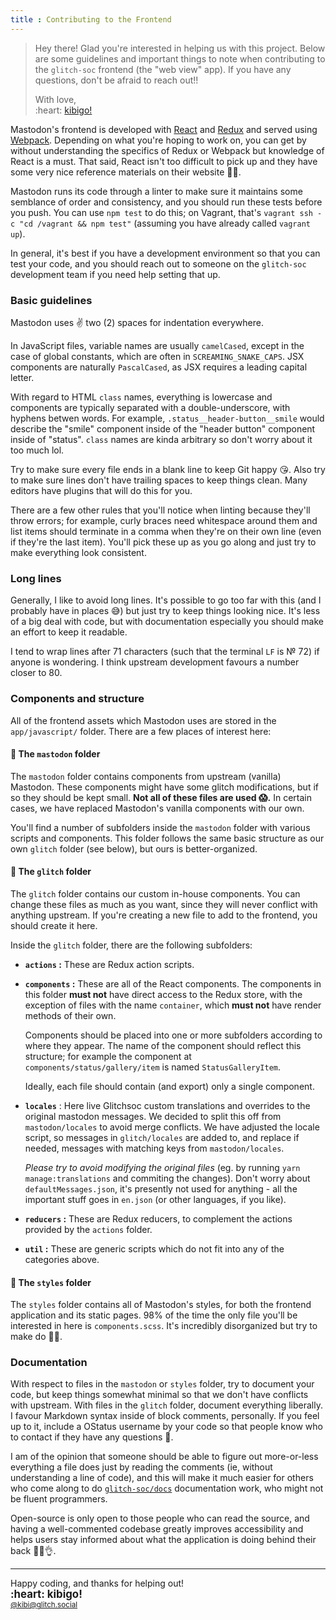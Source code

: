 ```yaml
---
title : Contributing to the Frontend
---
```


>   Hey there!
>   Glad you're interested in helping us with this project.
>   Below are some guidelines and important things to note when contributing to the `glitch-soc` frontend (the "web view" app).
>   If you have any questions, don't be afraid to reach out!!
>
>   <footer>With love,<br>:heart: <a href="https://glitch.social/@kibi">kibigo!</a></footer>

Mastodon's frontend is developed with [React](https://facebook.github.io/react/) and [Redux](http://redux.js.org/) and served using [Webpack](https://webpack.js.org/).
Depending on what you're hoping to work on, you can get by without understanding the specifics of Redux or Webpack but knowledge of React is a must.
That said, React isn't too difficult to pick up and they have some very nice reference materials on their website :woman_technologist:.

Mastodon runs its code through a linter to make sure it maintains some semblance of order and consistency, and you should run these tests before you push.
You can use `npm test` to do this; on Vagrant, that's `vagrant ssh -c "cd /vagrant && npm test"` (assuming you have already called `vagrant up`).

In general, it's best if you have a development environment so that you can test your code, and you should reach out to someone on the `glitch-soc` development team if you need help setting that up.

###  Basic guidelines

Mastodon uses :v: two (2) spaces for indentation everywhere.

In JavaScript files, variable names are usually `camelCased`, except in the case of global constants, which are often in `SCREAMING_SNAKE_CAPS`.
JSX components are naturally `PascalCased`, as JSX requires a leading capital letter.

With regard to HTML `class` names, everything is lowercase and components are typically separated with a double-underscore, with hyphens betwen words.
For example, `.status__header-button__smile` would describe the "smile" component inside of the "header button" component inside of "status".
`class` names are kinda arbitrary so don't worry about it too much lol.

Try to make sure every file ends in a blank line to keep Git happy :kissing_heart:.
Also try to make sure lines don't have trailing spaces to keep things clean.
Many editors have plugins that will do this for you.

There are a few other rules that you'll notice when linting because they'll throw errors; for example, curly braces need whitespace around them and list items should terminate in a comma when they're on their own line (even if they're the last item).
You'll pick these up as you go along and just try to make everything look consistent.

###  Long lines

Generally, I like to avoid long lines.
It's possible to go too far with this (and I probably have in places :sweat_smile:) but just try to keep things looking nice.
It's less of a big deal with code, but with documentation especially you should make an effort to keep it readable.

I tend to wrap lines after 71 characters (such that the terminal `LF` is № 72) if anyone is wondering.
I think upstream development favours a number closer to 80.

###  Components and structure

All of the frontend assets which Mastodon uses are stored in the `app/javascript/` folder.
There are a few places of interest here:

####  :file_folder: The `mastodon` folder

The `mastodon` folder contains components from upstream (vanilla) Mastodon.
These components might have some glitch modifications, but if so they should be kept small.
__Not all of these files are used :scream:.__
In certain cases, we have replaced Mastodon's vanilla components with our own.

You'll find a number of subfolders inside the `mastodon` folder with various scripts and components.
This folder follows the same basic structure as our own `glitch` folder (see below), but ours is better-organized.

####  :file_folder: The `glitch` folder

The `glitch` folder contains our custom in-house components.
You can change these files as much as you want, since they will never conflict with anything upstream.
If you're creating a new file to add to the frontend, you should create it here.

Inside the `glitch` folder, there are the following subfolders:

 -  __`actions` :__
    These are Redux action scripts.

 -  __`components` :__
    These are all of the React components.
    The components in this folder __must not__ have direct access to the Redux store, with the exception of files with the name `container`, which __must not__ have render methods of their own.

    Components should be placed into one or more subfolders according to where they appear.
    The name of the component should reflect this structure; for example the component at `components/status/gallery/item` is named `StatusGalleryItem`.

    Ideally, each file should contain (and export) only a single component.

-   __`locales`__ : Here live Glitchsoc custom translations and overrides to the original mastodon messages. We decided
    to split this off from `mastodon/locales` to avoid merge conflicts. We have adjusted the locale script, so messages
    in `glitch/locales` are added to, and replace if needed, messages with matching keys from `mastodon/locales`.

    _Please try to avoid modifying the original files_ (eg. by running `yarn manage:translations` and commiting the
    changes). Don't worry about `defaultMessages.json`, it's presently not used for anything - all the important stuff
    goes in `en.json` (or other languages, if you like).

 -  __`reducers` :__
    These are Redux reducers, to complement the actions provided by the `actions` folder.

 -  __`util` :__
    These are generic scripts which do not fit into any of the categories above.

####  :file_folder: The `styles` folder

The `styles` folder contains all of Mastodon's styles, for both the frontend application and its static pages.
98% of the time the only file you'll be interested in here is `components.scss`.
It's incredibly disorganized but try to make do :bowing_woman:.

###  Documentation

With respect to files in the `mastodon` or `styles` folder, try to document your code, but keep things somewhat minimal so that we don't have conflicts with upstream.
With files in the `glitch` folder, document everything liberally.
I favour Markdown syntax inside of block comments, personally.
If you feel up to it, include a OStatus username by your code so that people know who to contact if they have any questions :information_desk_person:.

I am of the opinion that someone should be able to figure out more-or-less everything a file does just by reading the comments (ie, without understanding a line of code), and this will make it much easier for others who come along to do [`glitch-soc/docs`](https://github.com/glitch-soc/docs/) documentation work, who might not be fluent programmers.

Open-source is only open to those people who can read the source, and having a well-commented codebase greatly improves accessibility and helps users stay informed about what the application is doing behind their back :100::fire::ok_hand:.

 - - -

<footer>
    Happy coding, and thanks for helping out!<br>
    <strong style="text-decoration: none; font-size: 1.2em; line-height: 1.125;">:heart: kibigo!</strong><br>
    <small><a href="https://glitch.social/@kibi">@kibi@glitch.social</a></small>
</footer>
